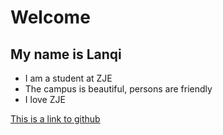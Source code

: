 # Welcome
## My name is Lanqi

- I am a student at ZJE
- The campus is beautiful, persons are friendly
- I love ZJE

[This is a link to github](https://github.com/)